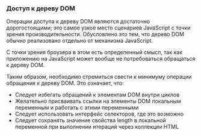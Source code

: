 ### Доступ к дереву DOM
Операции доступа к дереву DOM являются достаточно дорогостоящими; это самое узкое место сценариев JavaScript
с точки зрения производительности. Обусловлено это тем, что дерево DOM обычно реализовано отдельно от механизма JavaScript.  

С точки зрения броузера в этом есть определенный смысл, так как приложению на JavaScript может вообще не потребоваться обращаться к дереву DOM.  

Таким образом, необходимо стремиться свести к минимуму операции обращения к дереву DOM. Это означает, что:
 * Следует избегать обращений к элементам DOM внутри циклов
 * Желательно присваивать ссылки на элементы DOM локальным переменным и работать с этими переменными
 * Следует использовать интерфейс селекторов, где это возможно
 * Следует сохранять значение свойства length в локальной переменной при выполнении итераций через коллекции HTML